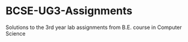 # BCSE-UG3-Assignments
Solutions to the 3rd year lab assignments from B.E. course in Computer Science
